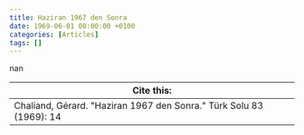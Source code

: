 ```yaml
---
title: Haziran 1967 den Sonra
date: 1969-06-01 00:00:00 +0100
categories: [Articles]
tags: []
---
```


nan

| Cite this:   |
|--------|
| Chaliand, Gérard. "Haziran 1967 den Sonra." Türk Solu 83 (1969): 14 

